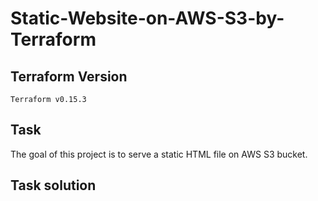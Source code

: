 Static-Website-on-AWS-S3-by-Terraform
========================================

 ## **Terraform Version** 
  
`Terraform v0.15.3`

## **Task**

The goal of this project is to serve a static HTML file on AWS S3 bucket. 

## **Task solution**






